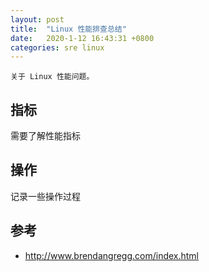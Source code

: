 ```yaml
---
layout: post
title:  "Linux 性能排查总结"
date:   2020-1-12 16:43:31 +0800
categories: sre linux
---
```


    关于 Linux 性能问题。

## 指标

需要了解性能指标

## 操作

记录一些操作过程

## 参考

* http://www.brendangregg.com/index.html
